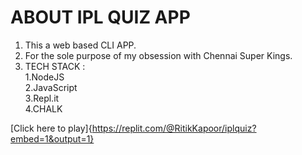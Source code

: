 # ABOUT IPL QUIZ APP  
  
1. This a web based CLI APP.
2. For the sole purpose of my obsession with Chennai Super Kings.
3. TECH STACK :   
1.NodeJS    
2.JavaScript  
3.Repl.it  
4.CHALK

[Click here to play]{https://replit.com/@RitikKapoor/iplquiz?embed=1&output=1}
